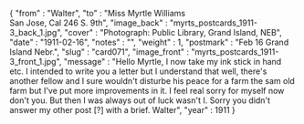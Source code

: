 {
  "from" : "Walter",
  "to" : "Miss Myrtle Williams<br> San Jose, Cal 246 S. 9th",
  "image_back" : "myrts_postcards_1911-3_back_1.jpg",
  "cover" : "Photograph: Public Library, Grand Island, NEB",
  "date" : "1911-02-16",
  "notes" : "",
  "weight" : 1,
  "postmark" : "Feb 16 Grand Island Nebr.",
  "slug" : "card071",
  "image_front" : "myrts_postcards_1911-3_front_1.jpg",
  "message" : "Hello Myrtle, I now take my ink stick in hand etc. I intended to write you a letter but I understand that well, there's another fellow and I sure wouldn't disturbe his peace for a farm the sam old farm but I've put more improvements in it. I feel real sorry for myself now don't you. But then I was always out of luck wasn't I. Sorry you didn't answer my other post [?] with a brief. Walter",
  "year" : 1911
}
